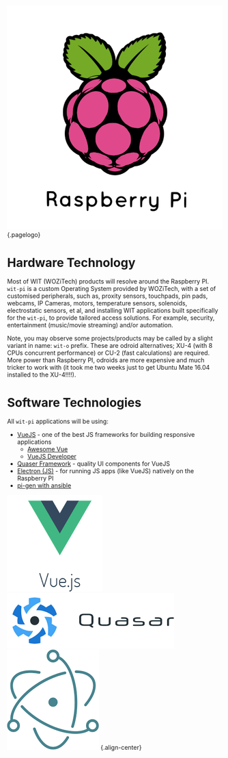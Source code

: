![Raspberry Pi 3 D Logo](/uploads/logos/raspberry-pi-3-d-logo.png "Raspberry Pi 3 D Logo"){.pagelogo}
<!-- TITLE: wit-pi -->
<!-- SUBTITLE: The WIT trailblazer -->

# Hardware Technology
Most of WIT (WOZiTech) products will resolve around the Raspberry PI. `wit-pi` is a custom Operating System provided by WOZiTech, with a set of customised peripherals, such as, proxity sensors, touchpads, pin pads, webcams, IP Cameras, motors, temperature sensors, solenoids, electrostatic sensors, et al, and installing WIT applications built specifically for the `wit-pi`, to provide tailored access solutions. For example, security, entertainment (music/movie streaming) and/or automation.

Note, you may observe some projects/products may be called by a slight variant in name: `wit-o` prefix. These are odroid alternatives; XU-4 (with 8 CPUs concurrent performance) or CU-2 (fast calculations) are required. More power than Raspberry PI, odroids are more expensive and much tricker to work with (it took me two weeks just to get Ubuntu Mate 16.04 installed to the XU-4!!!!).

# Software Technologies
All `wit-pi` applications will be using:
* [VueJS](https://vuejs.org/) - one of the best JS frameworks for building responsive applications
	* [Awesome Vue](https://github.com/vuejs/awesome-vue)
	* [VueJS Developer](https://vuejsdevelopers.com)
* [Quaser Framework](http://quasar-framework.org/) - quality UI components for VueJS
* [Electron (JS)](https://electronjs.org/) - for running JS apps (like VueJS) natively on the Raspberry PI
* [pi-gen with ansible](https://github.com/RPi-Distro/pi-gen)

![Vuejs Logo](/uploads/logos/vuejs-logo.png "Vuejs Logo") ![Quasar Logo](/uploads/logos/quasar-logo.png "Quasar Logo") ![Electron Logo](/uploads/logos/electron-logo.png "Electron Logo") {.align-center}
